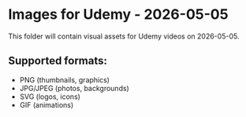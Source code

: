 # Images for Udemy - 2026-05-05

This folder will contain visual assets for Udemy videos on 2026-05-05.

## Supported formats:
- PNG (thumbnails, graphics)
- JPG/JPEG (photos, backgrounds)
- SVG (logos, icons)
- GIF (animations)
